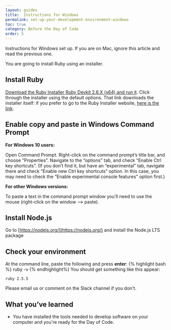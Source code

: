 ```yaml
---
layout: guides
title:  Instructions for Windows
permalink: set-up-your-development-environment-windows
toc: true
category: Before the Day of Code
order: 5
---
```

<!-- <span class="tag tag--draft">Not started</span> -->
<!-- <span class="tag tag--progress">In progress</span> -->
<!-- <span class="tag tag--review">Ready for review</span> -->
<!-- <span class="tag tag--approved">Approved</span> -->

<p class="content__abstract">
  Instructions for Windows set up. If you are on Mac, ignore this article and read the previous one.
</p>

You are going to install Ruby using an installer.

## Install Ruby
[Download the Ruby Installer Ruby Devkit 2.6.X (x64) and run it](https://github.com/oneclick/rubyinstaller2/releases/download/RubyInstaller-2.6.5-1/rubyinstaller-devkit-2.6.5-1-x64.exe). Click through the installer using the default options. That link downloads the installer itself: if you prefer to go to the Ruby Installer website, [here is the link](https://rubyinstaller.org/downloads/).

## Enable copy and paste in Windows Command Prompt

**For Windows 10 users:**

Open Command Prompt. Right-click on the command prompt’s title bar, and choose “Properties”. Navigate to the “options” tab, and check “Enable Ctrl key shortcuts”. (If you don’t find it, but have an “experimental” tab, navigate there and check “Enable new Ctrl key shortcuts” option. In this case, you may need to check the “Enable experimental console features” option first.)

**For other Windows versions:**

To paste a text in the command prompt window you’ll need to use the mouse (right-click on the window –> paste).

## Install Node.js
Go to [https://nodejs.org/](https://nodejs.org/) and install the Node.js LTS package


## Check your environment
At the command line, paste the following and press **enter**:
{% highlight bash %}
ruby -v
{% endhighlight%}
You should get something like this appear:

`ruby 2.5.5`

Please email us or comment on the Slack channel if you don't.

## What you’ve learned

* You have installed the tools needed to develop software on your computer and you're ready for the Day of Code.
